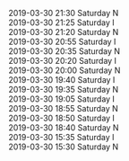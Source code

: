 2019-03-30 21:30 Saturday  N  
2019-03-30 21:25 Saturday  I  
2019-03-30 21:20 Saturday  N  
2019-03-30 20:55 Saturday  I  
2019-03-30 20:35 Saturday  N  
2019-03-30 20:20 Saturday  I  
2019-03-30 20:00 Saturday  N  
2019-03-30 19:40 Saturday  I  
2019-03-30 19:35 Saturday  N  
2019-03-30 19:05 Saturday  I  
2019-03-30 18:55 Saturday  N  
2019-03-30 18:50 Saturday  I  
2019-03-30 18:40 Saturday  N  
2019-03-30 15:35 Saturday  I  
2019-03-30 15:30 Saturday  N  
